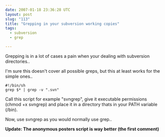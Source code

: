 ```yaml
---
date: 2007-01-18 23:36:28 UTC
layout: post
slug: "113"
title: "Grepping in your subversion working copies"
tags:
  - subversion
  - grep

---
```

<p>Grepping is in a lot of cases a pain when your dealing with subversion directories..</p>

<p>I'm sure this doesn't cover all possible greps, but this at least works for the simple ones..</p>

```
#!/bin/sh
grep $* | grep -v ".svn"
```

<p>Call this script for example "svngrep", give it executable permissions (chmod +x svngrep) and place it in a directory thats in your PATH variable (/bin).</p>

<p>Now, use svngrep as you would normally use grep.. </p>

<p><strong>Update: The anonymous posters script is way better (the first comment)</strong></p>
